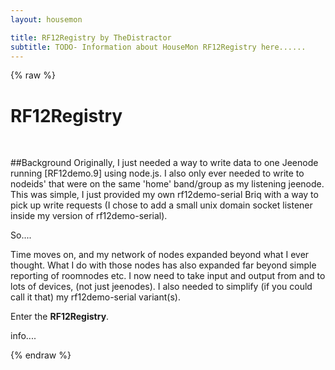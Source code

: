```yaml
---
layout: housemon

title: RF12Registry by TheDistractor
subtitle: TODO- Information about HouseMon RF12Registry here......
---
```


{% raw %}

# RF12Registry 
  
<br/>

##Background
Originally, I just needed a way to write data to one Jeenode running [RF12demo.9] using node.js. I also only ever needed to write to nodeids' that were on the same 'home' band/group as my listening jeenode.  
This was simple, I just provided my own rf12demo-serial Briq with a way to pick up write requests (I chose to add a small unix domain socket listener inside my version of rf12demo-serial).

So....

Time moves on, and my network of nodes expanded beyond what I ever thought. What I do with those nodes has also expanded far beyond simple reporting of roomnodes etc. I now need to take input and output from and to lots of devices, (not just jeenodes). I also needed to simplify (if you could call it that) my rf12demo-serial variant(s). 

Enter the **RF12Registry**.

info....

{% endraw %}